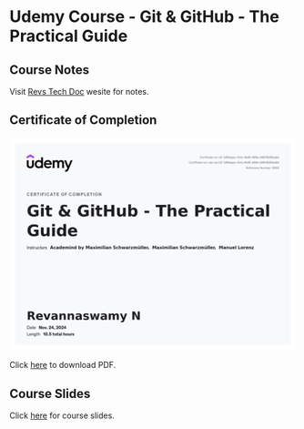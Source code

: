 # Udemy Course - Git & GitHub - The Practical Guide

## Course Notes

Visit [Revs Tech Doc](https://revs-tech-docs.netlify.app/docs/git/) wesite for notes.

## Certificate of Completion

![Git & GitHub - The Practical Guide | Udemy Course | Certificate of Completion](/certificate/UC-b59daacc-1e1e-4b48-b68a-b5610b90ea6a.jpg)

Click [here](/certificate/UC-b59daacc-1e1e-4b48-b68a-b5610b90ea6a.pdf) to download PDF.

## Course Slides

Click [here](/github-udemy-course-slides.pdf) for course slides.

